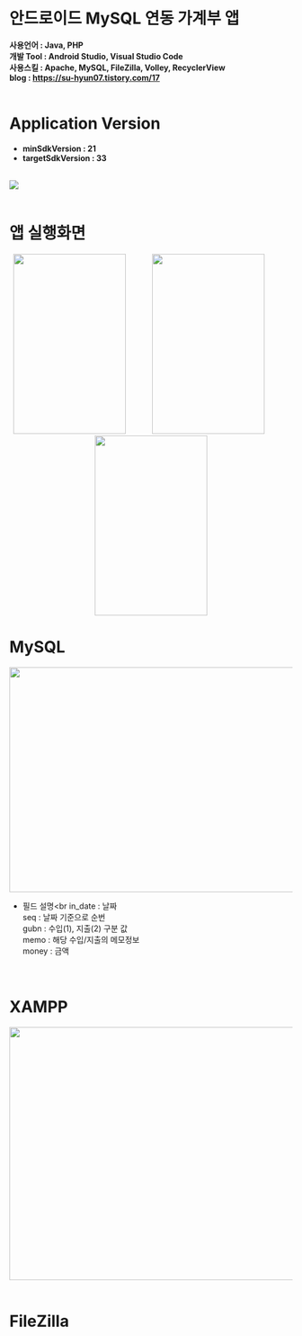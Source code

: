# 안드로이드 MySQL 연동 가계부 앱
**사용언어 : Java, PHP** <br>
**개발 Tool : Android Studio, Visual Studio Code**<br>
**사용스킬 : Apache, MySQL, FileZilla, Volley, RecyclerView**<br>
**blog : https://su-hyun07.tistory.com/17**
<br><br>
# Application Version
- **minSdkVersion : 21**
- **targetSdkVersion : 33**
<br><br>

<img src="https://github.com/leesoohyeon/android_DB_PHP/assets/88640008/26927e4b-ac32-41a6-a78c-5fb177ba35ef">
<br><br>

# 앱 실행화면
<p align = "center">
<img src="https://github.com/leesoohyeon/android_DB_PHP/assets/88640008/0ebe12c0-37cb-43f7-acb6-4e5d2e5cfa66" width="200px" height="320px">&nbsp;&nbsp;&nbsp;&nbsp;&nbsp;&nbsp;&nbsp;&nbsp;&nbsp;&nbsp;&nbsp;
<img src="https://github.com/leesoohyeon/android_DB_PHP/assets/88640008/52911c59-20df-4f4c-8462-65e3ea2c3bb6" width="200px" height="320px">&nbsp;&nbsp;&nbsp;&nbsp;&nbsp;&nbsp;&nbsp;&nbsp;&nbsp;&nbsp;&nbsp; 
  <img src="https://github.com/leesoohyeon/android_DB_PHP/assets/88640008/e9827cbe-64a0-4081-88b2-8b1f9427a3ed" width="200px" height="320px">
</p>

# MySQL
<img src="https://github.com/leesoohyeon/android_DB_PHP/assets/88640008/331958a0-c5ca-4764-ae95-d6ab74befb88" width="800px" height="400px"><br>
- 필드 설명<br
in_date : 날짜<br>
seq : 날짜 기준으로 순번<br>
gubn : 수입(1), 지출(2) 구분 값<br>
memo : 해당 수입/지출의 메모정보<br>
money : 금액<br>
<br><br>

# XAMPP
<img src="https://github.com/leesoohyeon/android_DB_PHP/assets/88640008/8a3905ef-f448-4d1f-9571-3de06e780eb3" width="800px" height="450px">
<br><br>

# FileZilla

